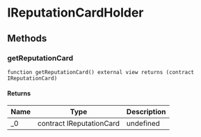 # IReputationCardHolder









## Methods

### getReputationCard

```solidity
function getReputationCard() external view returns (contract IReputationCard)
```






#### Returns

| Name | Type | Description |
|---|---|---|
| _0 | contract IReputationCard | undefined |




